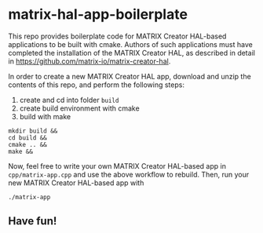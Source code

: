 # matrix-hal-app-boilerplate

This repo provides boilerplate code for MATRIX Creator HAL-based applications to be built with cmake.
Authors of such applications must have completed the installation of the MATRIX Creator HAL, as described in detail in https://github.com/matrix-io/matrix-creator-hal.

In order to create a new MATRIX Creator HAL app, download and unzip the contents of this repo, and perform the following steps:

1) create and cd into folder `build`
2) create build environment with cmake
3) build with make

```
mkdir build &&
cd build &&
cmake .. &&
make &&
```

Now, feel free to write your own MATRIX Creator HAL-based app in `cpp/matrix-app.cpp` and use the above workflow to rebuild.
Then, run your new MATRIX Creator HAL-based app with

```
./matrix-app
```

## Have fun!
